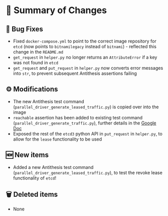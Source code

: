# 📄 Summary of Changes

## 🐛 Bug Fixes
- Fixed `docker-compose.yml` to point to the correct image repository for `etcd` (now points to `bitnamilegacy` instead of `bitnami`) - reflected this change in the `README.md`
- `get_request` in `helper.py` no longer returns an `AttributeError` if a key was not found in `etcd`
- `get_request` and `put_request` in `helper.py` now converts error messages into `str`, to prevent subsequent Antithesis assertions failing

## ⚙️ Modifications
- The new Antithesis test command (`parallel_driver_generate_leased_traffic.py`) is copied over into the image
- `reachable` assertion has been added to existing test command (`parallel_driver_generate_traffic.py`), further details in the [Google Doc](https://docs.google.com/document/d/1Yh4SKWs_JxvoF3g1a8psATeBCLBeGjRuw4u9sBoQifA/edit?tab=t.0)
- Exposed the rest of the `etcd3` python API in `put_request` in `helper.py`, to allow for the `lease` functionality to be used

## 🆕 New items
- Added a new Antithesis test command (`parallel_driver_generate_leased_traffic.py`), to test the revoke lease functionality of `etcd`!

## 🗑️ Deleted items
- None
